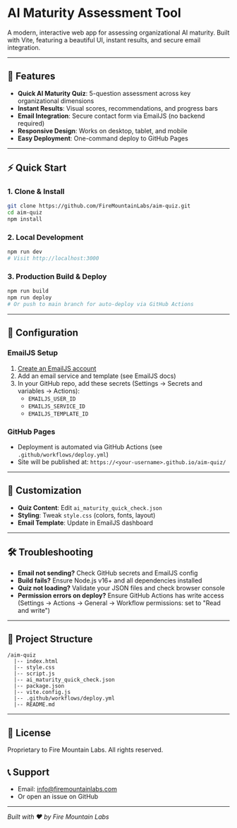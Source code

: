 # AI Maturity Assessment Tool

A modern, interactive web app for assessing organizational AI maturity. Built with Vite, featuring a beautiful UI, instant results, and secure email integration.

---

## 🚀 Features
- **Quick AI Maturity Quiz**: 5-question assessment across key organizational dimensions
- **Instant Results**: Visual scores, recommendations, and progress bars
- **Email Integration**: Secure contact form via EmailJS (no backend required)
- **Responsive Design**: Works on desktop, tablet, and mobile
- **Easy Deployment**: One-command deploy to GitHub Pages

---

## ⚡ Quick Start

### 1. Clone & Install
```bash
git clone https://github.com/FireMountainLabs/aim-quiz.git
cd aim-quiz
npm install
```

### 2. Local Development
```bash
npm run dev
# Visit http://localhost:3000
```

### 3. Production Build & Deploy
```bash
npm run build
npm run deploy
# Or push to main branch for auto-deploy via GitHub Actions
```

---

## 🔧 Configuration

### EmailJS Setup
1. [Create an EmailJS account](https://www.emailjs.com/)
2. Add an email service and template (see EmailJS docs)
3. In your GitHub repo, add these secrets (Settings → Secrets and variables → Actions):
   - `EMAILJS_USER_ID`
   - `EMAILJS_SERVICE_ID`
   - `EMAILJS_TEMPLATE_ID`

### GitHub Pages
- Deployment is automated via GitHub Actions (see `.github/workflows/deploy.yml`)
- Site will be published at: `https://<your-username>.github.io/aim-quiz/`

---

## 🎨 Customization
- **Quiz Content**: Edit `ai_maturity_quick_check.json`
- **Styling**: Tweak `style.css` (colors, fonts, layout)
- **Email Template**: Update in EmailJS dashboard

---

## 🛠️ Troubleshooting
- **Email not sending?** Check GitHub secrets and EmailJS config
- **Build fails?** Ensure Node.js v16+ and all dependencies installed
- **Quiz not loading?** Validate your JSON files and check browser console
- **Permission errors on deploy?** Ensure GitHub Actions has write access (Settings → Actions → General → Workflow permissions: set to "Read and write")

---

## 📁 Project Structure
```
/aim-quiz
  |-- index.html
  |-- style.css
  |-- script.js
  |-- ai_maturity_quick_check.json
  |-- package.json
  |-- vite.config.js
  |-- .github/workflows/deploy.yml
  |-- README.md
```

---

## 📄 License
Proprietary to Fire Mountain Labs. All rights reserved.

## 📞 Support
- Email: info@firemountainlabs.com
- Or open an issue on GitHub

---
_Built with ❤️ by Fire Mountain Labs_